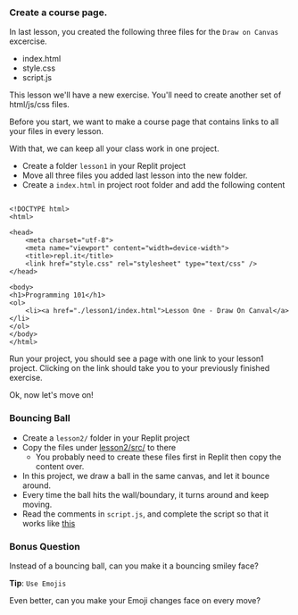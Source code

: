 

### Create a course page.

In last lesson, you created the following three files for the `Draw on Canvas` excercise.
 - index.html
 - style.css
 - script.js
 
This lesson we'll have a new exercise. You'll need to create another set of html/js/css files. 

Before you start, we want to make a course page that contains links to all your files in every lesson. 

With that, we can keep all your class work in one project.


- Create a folder `lesson1` in your Replit project
- Move all three files you added last lesson into the new folder.
- Create a `index.html` in project root folder and add the following content
```

<!DOCTYPE html>
<html>

<head>
	<meta charset="utf-8">
	<meta name="viewport" content="width=device-width">
	<title>repl.it</title>
	<link href="style.css" rel="stylesheet" type="text/css" />
</head>

<body>
<h1>Programming 101</h1>
<ol>
    <li><a href="./lesson1/index.html">Lesson One - Draw On Canval</a></li>
</ol> 
</body>
</html>
```

Run your project, you should see a page with one link to your lesson1 project. Clicking on the link should take you to your previously finished exercise.


Ok, now let's move on!

### Bouncing Ball

- Create a `lesson2/` folder in your Replit project
- Copy the files under [lesson2/src/](./src) to there
  - You probably need to create these files first in Replit then copy the content over.
- In this project, we draw a ball in the same canvas, and let it bounce around. 
- Every time the ball hits the wall/boundary, it turns around and keep moving.
- Read the comments in `script.js`, and complete the script so that it works like [this](https://kcs101.kunlu.repl.co/brick/ex2/completed.html)

### Bonus Question

Instead of a bouncing ball, can you make it a bouncing smiley face?


**Tip**: `Use Emojis`

Even better, can you make your Emoji changes face on every move?


